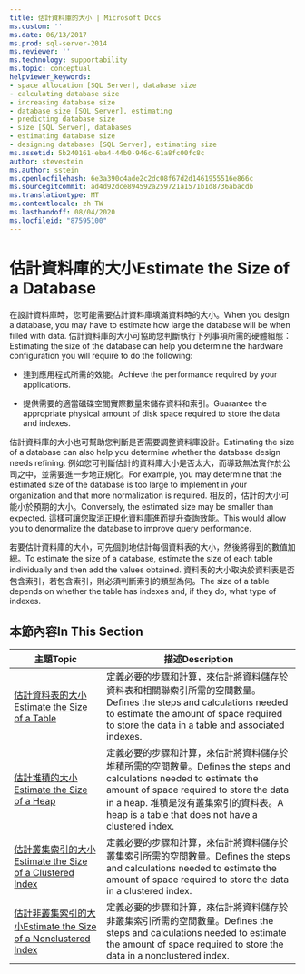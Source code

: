 ```yaml
---
title: 估計資料庫的大小 | Microsoft Docs
ms.custom: ''
ms.date: 06/13/2017
ms.prod: sql-server-2014
ms.reviewer: ''
ms.technology: supportability
ms.topic: conceptual
helpviewer_keywords:
- space allocation [SQL Server], database size
- calculating database size
- increasing database size
- database size [SQL Server], estimating
- predicting database size
- size [SQL Server], databases
- estimating database size
- designing databases [SQL Server], estimating size
ms.assetid: 5b240161-eba4-44b0-946c-61a8fc00fc8c
author: stevestein
ms.author: sstein
ms.openlocfilehash: 6e3a390c4ade2c2dc08f67d2d1461955516e866c
ms.sourcegitcommit: ad4d92dce894592a259721a1571b1d8736abacdb
ms.translationtype: MT
ms.contentlocale: zh-TW
ms.lasthandoff: 08/04/2020
ms.locfileid: "87595100"
---
```

# <a name="estimate-the-size-of-a-database"></a><span data-ttu-id="5c30c-102">估計資料庫的大小</span><span class="sxs-lookup"><span data-stu-id="5c30c-102">Estimate the Size of a Database</span></span>
  <span data-ttu-id="5c30c-103">在設計資料庫時，您可能需要估計資料庫填滿資料時的大小。</span><span class="sxs-lookup"><span data-stu-id="5c30c-103">When you design a database, you may have to estimate how large the database will be when filled with data.</span></span> <span data-ttu-id="5c30c-104">估計資料庫的大小可協助您判斷執行下列事項所需的硬體組態：</span><span class="sxs-lookup"><span data-stu-id="5c30c-104">Estimating the size of the database can help you determine the hardware configuration you will require to do the following:</span></span>  
  
-   <span data-ttu-id="5c30c-105">達到應用程式所需的效能。</span><span class="sxs-lookup"><span data-stu-id="5c30c-105">Achieve the performance required by your applications.</span></span>  
  
-   <span data-ttu-id="5c30c-106">提供需要的適當磁碟空間實際數量來儲存資料和索引。</span><span class="sxs-lookup"><span data-stu-id="5c30c-106">Guarantee the appropriate physical amount of disk space required to store the data and indexes.</span></span>  
  
 <span data-ttu-id="5c30c-107">估計資料庫的大小也可幫助您判斷是否需要調整資料庫設計。</span><span class="sxs-lookup"><span data-stu-id="5c30c-107">Estimating the size of a database can also help you determine whether the database design needs refining.</span></span> <span data-ttu-id="5c30c-108">例如您可判斷估計的資料庫大小是否太大，而導致無法實作於公司之中，並需要進一步地正規化。</span><span class="sxs-lookup"><span data-stu-id="5c30c-108">For example, you may determine that the estimated size of the database is too large to implement in your organization and that more normalization is required.</span></span> <span data-ttu-id="5c30c-109">相反的，估計的大小可能小於預期的大小。</span><span class="sxs-lookup"><span data-stu-id="5c30c-109">Conversely, the estimated size may be smaller than expected.</span></span> <span data-ttu-id="5c30c-110">這樣可讓您取消正規化資料庫進而提升查詢效能。</span><span class="sxs-lookup"><span data-stu-id="5c30c-110">This would allow you to denormalize the database to improve query performance.</span></span>  
  
 <span data-ttu-id="5c30c-111">若要估計資料庫的大小，可先個別地估計每個資料表的大小，然後將得到的數值加總。</span><span class="sxs-lookup"><span data-stu-id="5c30c-111">To estimate the size of a database, estimate the size of each table individually and then add the values obtained.</span></span> <span data-ttu-id="5c30c-112">資料表的大小取決於資料表是否包含索引，若包含索引，則必須判斷索引的類型為何。</span><span class="sxs-lookup"><span data-stu-id="5c30c-112">The size of a table depends on whether the table has indexes and, if they do, what type of indexes.</span></span>  
  
## <a name="in-this-section"></a><span data-ttu-id="5c30c-113">本節內容</span><span class="sxs-lookup"><span data-stu-id="5c30c-113">In This Section</span></span>  
  
|<span data-ttu-id="5c30c-114">主題</span><span class="sxs-lookup"><span data-stu-id="5c30c-114">Topic</span></span>|<span data-ttu-id="5c30c-115">描述</span><span class="sxs-lookup"><span data-stu-id="5c30c-115">Description</span></span>|  
|-----------|-----------------|  
|[<span data-ttu-id="5c30c-116">估計資料表的大小</span><span class="sxs-lookup"><span data-stu-id="5c30c-116">Estimate the Size of a Table</span></span>](estimate-the-size-of-a-table.md)|<span data-ttu-id="5c30c-117">定義必要的步驟和計算，來估計將資料儲存於資料表和相關聯索引所需的空間數量。</span><span class="sxs-lookup"><span data-stu-id="5c30c-117">Defines the steps and calculations needed to estimate the amount of space required to store the data in a table and associated indexes.</span></span>|  
|[<span data-ttu-id="5c30c-118">估計堆積的大小</span><span class="sxs-lookup"><span data-stu-id="5c30c-118">Estimate the Size of a Heap</span></span>](estimate-the-size-of-a-heap.md)|<span data-ttu-id="5c30c-119">定義必要的步驟和計算，來估計將資料儲存於堆積所需的空間數量。</span><span class="sxs-lookup"><span data-stu-id="5c30c-119">Defines the steps and calculations needed to estimate the amount of space required to store the data in a heap.</span></span> <span data-ttu-id="5c30c-120">堆積是沒有叢集索引的資料表。</span><span class="sxs-lookup"><span data-stu-id="5c30c-120">A heap is a table that does not have a clustered index.</span></span>|  
|[<span data-ttu-id="5c30c-121">估計叢集索引的大小</span><span class="sxs-lookup"><span data-stu-id="5c30c-121">Estimate the Size of a Clustered Index</span></span>](estimate-the-size-of-a-clustered-index.md)|<span data-ttu-id="5c30c-122">定義必要的步驟和計算，來估計將資料儲存於叢集索引所需的空間數量。</span><span class="sxs-lookup"><span data-stu-id="5c30c-122">Defines the steps and calculations needed to estimate the amount of space required to store the data in a clustered index.</span></span>|  
|[<span data-ttu-id="5c30c-123">估計非叢集索引的大小</span><span class="sxs-lookup"><span data-stu-id="5c30c-123">Estimate the Size of a Nonclustered Index</span></span>](estimate-the-size-of-a-nonclustered-index.md)|<span data-ttu-id="5c30c-124">定義必要的步驟和計算，來估計將資料儲存於非叢集索引所需的空間數量。</span><span class="sxs-lookup"><span data-stu-id="5c30c-124">Defines the steps and calculations needed to estimate the amount of space required to store the data in a nonclustered index.</span></span>|  
  
  
